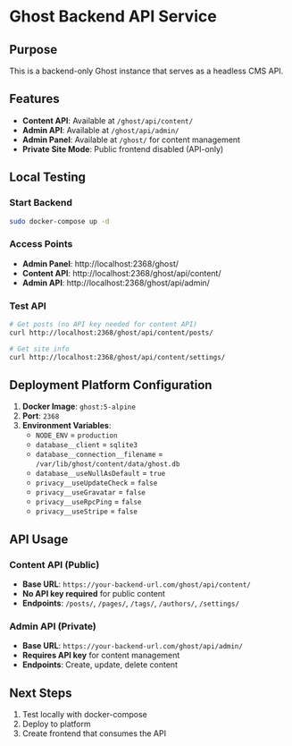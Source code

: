 # Ghost Backend API Service

## Purpose
This is a backend-only Ghost instance that serves as a headless CMS API.

## Features
- **Content API**: Available at `/ghost/api/content/`
- **Admin API**: Available at `/ghost/api/admin/`
- **Admin Panel**: Available at `/ghost/` for content management
- **Private Site Mode**: Public frontend disabled (API-only)

## Local Testing

### Start Backend
```bash
sudo docker-compose up -d
```

### Access Points
- **Admin Panel**: http://localhost:2368/ghost/
- **Content API**: http://localhost:2368/ghost/api/content/
- **Admin API**: http://localhost:2368/ghost/api/admin/

### Test API
```bash
# Get posts (no API key needed for content API)
curl http://localhost:2368/ghost/api/content/posts/

# Get site info
curl http://localhost:2368/ghost/api/content/settings/
```

## Deployment Platform Configuration

1. **Docker Image**: `ghost:5-alpine`
2. **Port**: `2368`
3. **Environment Variables**:
   - `NODE_ENV` = `production`
   - `database__client` = `sqlite3`
   - `database__connection__filename` = `/var/lib/ghost/content/data/ghost.db`
   - `database__useNullAsDefault` = `true`
   - `privacy__useUpdateCheck` = `false`
   - `privacy__useGravatar` = `false`
   - `privacy__useRpcPing` = `false`
   - `privacy__useStripe` = `false`

## API Usage

### Content API (Public)
- **Base URL**: `https://your-backend-url.com/ghost/api/content/`
- **No API key required** for public content
- **Endpoints**: `/posts/`, `/pages/`, `/tags/`, `/authors/`, `/settings/`

### Admin API (Private)
- **Base URL**: `https://your-backend-url.com/ghost/api/admin/`
- **Requires API key** for content management
- **Endpoints**: Create, update, delete content

## Next Steps
1. Test locally with docker-compose
2. Deploy to platform
3. Create frontend that consumes the API
